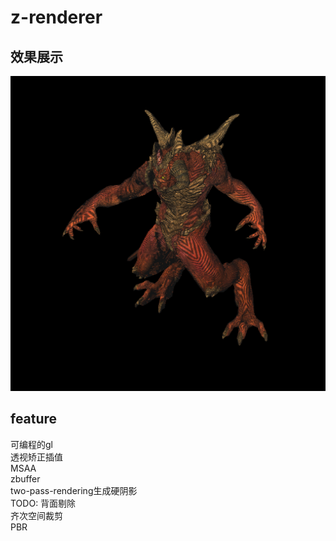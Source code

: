 # z-renderer
## 效果展示
![](./output.png)
## feature
可编程的gl</br>
透视矫正插值</br>
MSAA</br>
zbuffer</br>
two-pass-rendering生成硬阴影</br>
TODO:
背面剔除</br>
齐次空间裁剪</br>
PBR</br>
